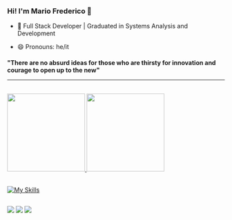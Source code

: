 ### Hi! I'm Mario Frederico 👋
 
- 🌱 Full Stack Developer | Graduated in Systems Analysis and Development  

- 😄 Pronouns: he/it

<h4 style="margin-bottom: 10px">"There are no absurd ideas for those who are thirsty for innovation and courage to open up to the new"</h4>
<hr>
<br>
 <div>
  <a href="https://github.com/mfcastilho/">
  <img height="180em" src="[https://github-readme-stats.vercel.app/api?](https://github-readme-stats-git-masterrstaa-rickstaa.vercel.app/api?)username=mfcastilho&show_icons=true&theme=dracula&include_all_commits=true&count_private=true"/>
  <img height="180em" src="https://github-readme-stats-git-masterrstaa-rickstaa.vercel.app/api/top-langs/?username=mfcastilho&layout=compact&langs_count=112&theme=dracula"/>
   
  
</div>
 
<br>

[![My Skills](https://skillicons.dev/icons?i=js,nodejs,express,sequelize,java,bootstrap,css,html,mysql,ts,react,vue,py,spring,git,figma&theme=light)](https://skillicons.dev)
  ##
 
<div> 
 
  <a href = "mailto:fredericocastilho@hotmail.com"><img src="https://img.shields.io/badge/Microsoft_Outlook-0078D4?style=for-the-badge&logo=microsoft-outlook&logoColor=white" target="_blank"></a>
  <a href="https://www.instagram.com/mffredericofrederico" target="_blank"><img src="https://img.shields.io/badge/-Instagram-%23E4405F?style=for-the-badge&logo=instagram&logoColor=white" target="_blank"></a>
  <a href="https://www.linkedin.com/in/mariofrederico" target="_blank"><img src="https://img.shields.io/badge/-LinkedIn-%230077B5?style=for-the-badge&logo=linkedin&logoColor=white" target="_blank"></a> 


 
</div>

